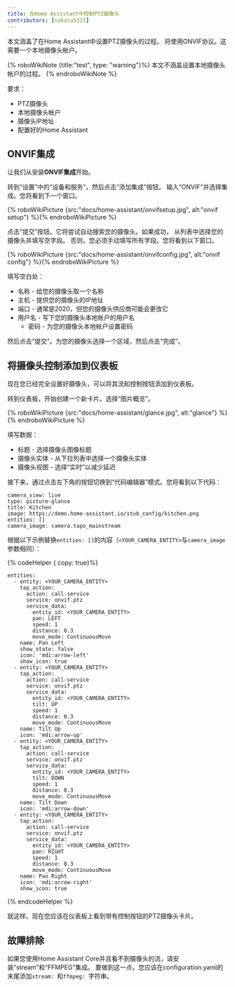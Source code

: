 ```yaml
---
title: 在Home Assistant中控制PTZ摄像头
contributors: [nakata5321]
---
```


本文涵盖了在Home Assistant中设置PTZ摄像头的过程。
将使用ONVIF协议。这需要一个本地摄像头帐户。

{% roboWikiNote {title:"test", type: "warning"}%} 本文不涵盖设置本地摄像头帐户的过程。
{% endroboWikiNote %}


要求：
- PTZ摄像头
- 本地摄像头帐户
- 摄像头IP地址
- 配置好的Home Assistant

## ONVIF集成

让我们从安装**ONVIF集成**开始。

转到“设置”中的“设备和服务”，然后点击“添加集成”按钮。
输入“ONVIF”并选择集成。您将看到下一个窗口。

{% roboWikiPicture {src:"docs/home-assistant/onvifsetup.jpg", alt:"onvif setup"} %}{% endroboWikiPicture %}

点击“提交”按钮。它将尝试自动搜索您的摄像头。如果成功，
从列表中选择您的摄像头并填写空字段。
否则，您必须手动填写所有字段。您将看到以下窗口。

{% roboWikiPicture {src:"docs/home-assistant/onvifconfig.jpg", alt:"onvif config"} %}{% endroboWikiPicture %}

填写空白处：
- 名称 - 给您的摄像头取一个名称
- 主机 - 提供您的摄像头的IP地址
- 端口 - 通常是2020，但您的摄像头供应商可能会更改它
- 用户名 - 写下您的摄像头本地帐户的用户名
  - 密码 - 为您的摄像头本地帐户设置密码

然后点击“提交”。为您的摄像头选择一个区域，然后点击“完成”。

## 将摄像头控制添加到仪表板

现在您已经完全设置好摄像头，可以将其流和控制按钮添加到仪表板。

转到仪表板，开始创建一个新卡片。选择“图片概览”。

{% roboWikiPicture {src:"docs/home-assistant/glance.jpg", alt:"glance"} %}{% endroboWikiPicture %}

填写数据：
- 标题 - 选择摄像头图像标题
- 摄像头实体 - 从下拉列表中选择一个摄像头实体
- 摄像头视图 - 选择“实时”以减少延迟

接下来，通过点击左下角的按钮切换到“代码编辑器”模式。您将看到以下代码：
```shell
camera_view: live
type: picture-glance
title: Kitchen
image: https://demo.home-assistant.io/stub_config/kitchen.png
entities: []
camera_image: camera.tapo_mainstream
```

根据以下示例替换`entities: []`的内容（`<YOUR_CAMERA_ENTITY>`与`camera_image`参数相同）：

{% codeHelper { copy: true}%}

```
entities:
  - entity: <YOUR_CAMERA_ENTITY>
    tap_action:
      action: call-service
      service: onvif.ptz
      service_data:
        entity_id: <YOUR_CAMERA_ENTITY>
        pan: LEFT
        speed: 1
        distance: 0.3
        move_mode: ContinuousMove
    name: Pan Left
    show_state: false
    icon: 'mdi:arrow-left'
    show_icon: true
  - entity: <YOUR_CAMERA_ENTITY>
    tap_action:
      action: call-service
      service: onvif.ptz
      service_data:
        entity_id: <YOUR_CAMERA_ENTITY>
        tilt: UP
        speed: 1
        distance: 0.3
        move_mode: ContinuousMove
    name: Tilt Up
    icon: 'mdi:arrow-up'
  - entity: <YOUR_CAMERA_ENTITY>
    tap_action:
      action: call-service
      service: onvif.ptz
      service_data:
        entity_id: <YOUR_CAMERA_ENTITY>
        tilt: DOWN
        speed: 1
        distance: 0.3
        move_mode: ContinuousMove
    name: Tilt Down
    icon: 'mdi:arrow-down'
  - entity: <YOUR_CAMERA_ENTITY>
    tap_action:
      action: call-service
      service: onvif.ptz
      service_data:
        entity_id: <YOUR_CAMERA_ENTITY>
        pan: RIGHT
        speed: 1
        distance: 0.3
        move_mode: ContinuousMove
    name: Pan Right
    icon: 'mdi:arrow-right'
    show_icon: true
```

{% endcodeHelper %}

就这样。现在您应该在仪表板上看到带有控制按钮的PTZ摄像头卡片。

## 故障排除
如果您使用Home Assistant Core并且看不到摄像头的流，请安装“stream”和“FFMPEG”集成。
要做到这一点，您应该在configuration.yaml的末尾添加`stream: `和`ffmpeg: `字符串。